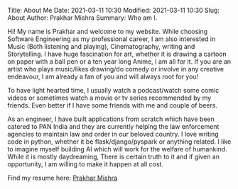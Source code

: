 Title: About Me
Date: 2021-03-11 10:30
Modified: 2021-03-11 10:30
Slug: About
Author: Prakhar Mishra
Summary: Who am I.


Hi! My name is Prakhar and welcome to my website. While choosing Software Engineering as my professional career, I am also interested in Music (Both listening and playing),
Cinematography, writing and Storytelling. I have huge fascination for art, whether it is drawing a cartoon on paper with a ball pen or a ten year long Anime, I am all for it.
If you are an artist who plays music/likes drawing/do comedy or involve in any creative endeavour, I am already a fan of you and will always root for you!

To have light hearted time, I usually watch a podcast/watch some comic videos or sometimes watch a movie or tv series recommended by my friends. Even better if I have some friends with me
and couple of beers.

As an engineer, I have built applications from scratch which have been catered to PAN India and they are currently helping the law enforcement agencies to maintain law and order in our beloved country.
I love writing code in python, whether it be flask/django/pyspark or anything related. I like to imagine myself building AI which will work for the welfare of humankind. While it is mostly 
daydreaming, There is certain truth to it and if given an opportunity, I am willing to make it happen at all cost.


Find my resume here:  [Prakhar Mishra]({static}/pdf/PrakharMishraSDEII.pdf)
